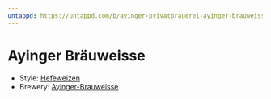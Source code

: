 ```yaml
---
untappd: https://untappd.com/b/ayinger-privatbrauerei-ayinger-brauweisse/21768
---
```

# Ayinger Bräuweisse


- Style: [Hefeweizen](Hefeweizen.md)
- Brewery: [Ayinger-Brauweisse](Ayinger-Brauweisse.md)